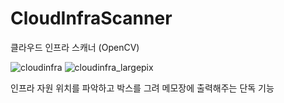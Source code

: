 # CloudInfraScanner
클라우드 인프라 스캐너 (OpenCV)

![cloudinfra](https://github.com/user-attachments/assets/c43a2ed2-a492-43cb-9b9d-5651e4623caa)
![cloudinfra_largepix](https://github.com/user-attachments/assets/38e17c31-3376-4032-a91d-eaf0bf710836)


인프라 자원 위치를 파악하고 박스를 그려 메모장에 출력해주는 단독 기능


